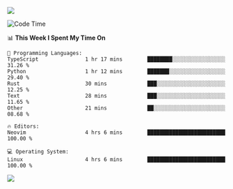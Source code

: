 <!-- [![Top Langs](https://github-readme-stats.vercel.app/api/top-langs/?username=gagahsyuja&theme=dracula&hide_border=true&border_radius=7)](https://github.com/anuraghazra/github-readme-stats) -->

![](https://komarev.com/ghpvc/?username=gagahsyuja&color=orange&style=pixel)

<!--START_SECTION:waka-->
![Code Time](http://img.shields.io/badge/Code%20Time-1%2C463%20hrs%2029%20mins-blue)

📊 **This Week I Spent My Time On** 

```text
💬 Programming Languages: 
TypeScript               1 hr 17 mins        ████████░░░░░░░░░░░░░░░░░   31.26 % 
Python                   1 hr 12 mins        ███████░░░░░░░░░░░░░░░░░░   29.40 % 
Rust                     30 mins             ███░░░░░░░░░░░░░░░░░░░░░░   12.25 % 
Text                     28 mins             ███░░░░░░░░░░░░░░░░░░░░░░   11.65 % 
Other                    21 mins             ██░░░░░░░░░░░░░░░░░░░░░░░   08.68 % 

🔥 Editors: 
Neovim                   4 hrs 6 mins        █████████████████████████   100.00 % 

💻 Operating System: 
Linux                    4 hrs 6 mins        █████████████████████████   100.00 % 
```


<!--END_SECTION:waka-->

![](https://hit.yhype.me/github/profile?account_id=96577465)
